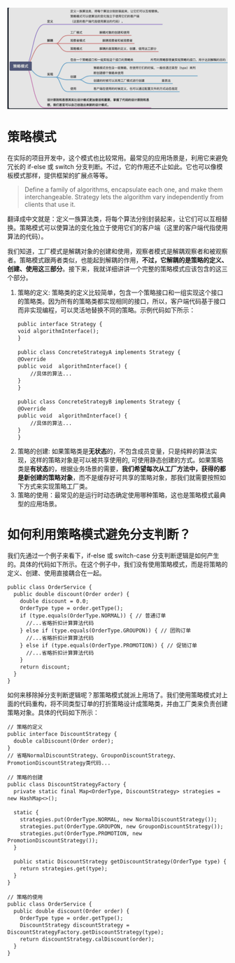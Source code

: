 ![图 1](../../image/c2b5156fef694b5fee6fc6357d983989a4211b7dd3c300a9d43121ed8674cef5.png)  

# 策略模式
在实际的项目开发中，这个模式也比较常用。最常见的应用场景是，利用它来避免冗长的 if-else 或 switch 分支判断。不过，它的作用还不止如此。它也可以像模板模式那样，提供框架的扩展点等等。

> Define a family of algorithms, encapsulate each one, and make them interchangeable. Strategy lets the algorithm vary independently from clients that use it.

翻译成中文就是：定义一族算法类，将每个算法分别封装起来，让它们可以互相替换。策略模式可以使算法的变化独立于使用它们的客户端（这里的客户端代指使用算法的代码）。

我们知道，工厂模式是解耦对象的创建和使用，观察者模式是解耦观察者和被观察者。策略模式跟两者类似，也能起到解耦的作用，**不过，它解耦的是策略的定义、创建、使用这三部分**。接下来，我就详细讲讲一个完整的策略模式应该包含的这三个部分。

1. 策略的定义: 策略类的定义比较简单，包含一个策略接口和一组实现这个接口的策略类。因为所有的策略类都实现相同的接口，所以，客户端代码基于接口而非实现编程，可以灵活地替换不同的策略。示例代码如下所示：
    ```
    public interface Strategy {
    void algorithmInterface();
    }

    public class ConcreteStrategyA implements Strategy {
    @Override
    public void  algorithmInterface() {
        //具体的算法...
    }
    }

    public class ConcreteStrategyB implements Strategy {
    @Override
    public void  algorithmInterface() {
        //具体的算法...
    }
    }
    ```
2. 策略的创建: 如果策略类是**无状态**的，不包含成员变量，只是纯粹的算法实现，这样的策略对象是可以被共享使用的, 可使用静态创建的方式。如果策略类是**有状态**的，根据业务场景的需要，**我们希望每次从工厂方法中，获得的都是新创建的策略对象**，而不是缓存好可共享的策略对象，那我们就需要按照如下方式来实现策略工厂类。
3. 策略的使用：最常见的是运行时动态确定使用哪种策略，这也是策略模式最典型的应用场景。


# 如何利用策略模式避免分支判断？
我们先通过一个例子来看下，if-else 或 switch-case 分支判断逻辑是如何产生的。具体的代码如下所示。在这个例子中，我们没有使用策略模式，而是将策略的定义、创建、使用直接耦合在一起。
```
public class OrderService {
  public double discount(Order order) {
    double discount = 0.0;
    OrderType type = order.getType();
    if (type.equals(OrderType.NORMAL)) { // 普通订单
      //...省略折扣计算算法代码
    } else if (type.equals(OrderType.GROUPON)) { // 团购订单
      //...省略折扣计算算法代码
    } else if (type.equals(OrderType.PROMOTION)) { // 促销订单
      //...省略折扣计算算法代码
    }
    return discount;
  }
}
```
如何来移除掉分支判断逻辑呢？那策略模式就派上用场了。我们使用策略模式对上面的代码重构，将不同类型订单的打折策略设计成策略类，并由工厂类来负责创建策略对象。具体的代码如下所示：
```
// 策略的定义
public interface DiscountStrategy {
  double calDiscount(Order order);
}
// 省略NormalDiscountStrategy、GrouponDiscountStrategy、PromotionDiscountStrategy类代码...

// 策略的创建
public class DiscountStrategyFactory {
  private static final Map<OrderType, DiscountStrategy> strategies = new HashMap<>();

  static {
    strategies.put(OrderType.NORMAL, new NormalDiscountStrategy());
    strategies.put(OrderType.GROUPON, new GrouponDiscountStrategy());
    strategies.put(OrderType.PROMOTION, new PromotionDiscountStrategy());
  }

  public static DiscountStrategy getDiscountStrategy(OrderType type) {
    return strategies.get(type);
  }
}

// 策略的使用
public class OrderService {
  public double discount(Order order) {
    OrderType type = order.getType();
    DiscountStrategy discountStrategy = DiscountStrategyFactory.getDiscountStrategy(type);
    return discountStrategy.calDiscount(order);
  }
}
```


